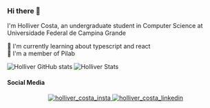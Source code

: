 ### Hi there 👋


I'm Holliver Costa, an undergraduate student in Computer Science at Universidade Federal de Campina Grande 

🔭 I'm currently learning about typescript and react  
🌱 I'm a member of Pilab    

![Holliver GitHub stats](https://github-readme-stats.vercel.app/api?username=HolliverCosta&count_private=true&theme=dark)
![Holliver Stats](https://github-readme-stats.vercel.app/api/top-langs/?username=HolliverCosta&layout=compact&theme=dark)

  
#### Social Media
<p align =center>
  <a href="https://www.instagram.com/holliver_costa/" target="blank"><img src="https://img.icons8.com/metro/48/000000/instagram-new.png" alt="holliver_costa_insta"/>
  <a href="https://www.linkedin.com/in/holliver-costa-3a4698220/" target="blank"><img src="https://img.icons8.com/metro/48/000000/linkedin.png" alt="holliver_costa_linkedin"/>
